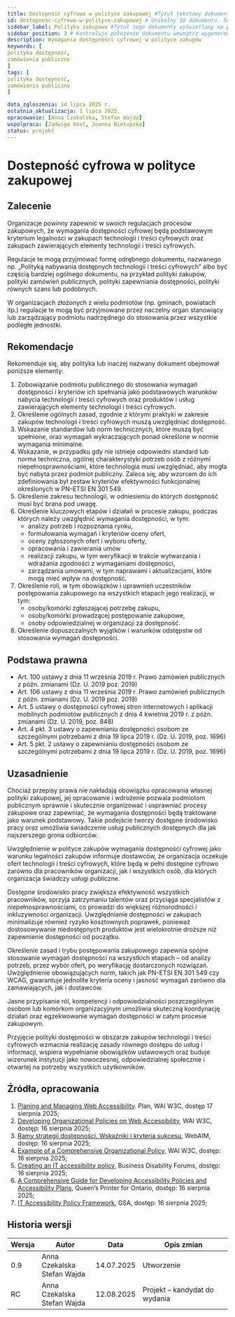 ```yaml
---
title: Dostepność cyfrowa w polityce zakupowej #Tytuł tekstowy dokumentu
id: dostepnosc-cyfrowa-w-polityce-zakupowej # Unikalny ID dokumentu. Ścieżka pliku. Co z folderami? 
sidebar_label: Polityka zakupowa #Tytuł tego dokumenty wyświetlany na pasku bocznym
sidebar_position: 3 # Kontroluje położenie dokumentu wewnątrz wygenerowanego wycinka paska bocznego
description: Wymagania dostępności cyfrowej w polityce zakupów
keywords: [
polityka dostępność,
zamówienia publiczne
]
tags: [
polityka dostępność,
zamówienia publiczne
]

data_zgloszenia: 14 lipca 2025 r.
ostatnia_aktualizacja: 1 lipca 2025,
opracowanie: [Anna Czekalska, Stefan Wajda]
wspolpraca: [Jadwiga Kost, Joanna Nietupska]
status: projekt
---
```


# Dostepność cyfrowa w polityce zakupowej

## Zalecenie

Organizacje powinny zapewnić w swoich regulacjach procesów zakupowych, że wymagania dostępności cyfrowej będą podstawowym kryterium legalności w zakupach technologii i treści cyfrowych oraz zakupach zawierających elementy technologii i treści cyfrowych.

Regulacje te mogą przyjmować formę odrębnego dokumentu, nazwanego np. „Polityką nabywania dostępnych technologii i treści cyfrowych” albo być częścią bardziej ogólnego dokumentu, na przykład polityki zakupów, polityki zamówień publicznych, polityki zapewniania dostępności, polityki równych szans lub podobnych.

W organizacjach złożonych z wielu podmiotów (np. gminach, powiatach itp.) regulacje te mogą być przyjmowane przez naczelny organ stanowiący lub zarządzający podmiotu nadrzędnego do stosowania przez wszystkie podległe jednostki.

## Rekomendacje

Rekomenduje się, aby polityka lub inaczej nazwany dokument obejmował poniższe elementy:

1. Zobowiązanie podmiotu publicznego do stosowania wymagań dostępności i kryteriów ich spełniania jako podstawowych warunków nabycia technologii i treści cyfrowych oraz produktów i usług zawierających elementy technologii i treści cyfrowych.
2. Określenie ogólnych zasad, zgodnie z którymi praktyki w zakresie zakupów technologii i treści cyfrowych muszą uwzględniać dostępność.
3. Wskazanie standardów lub norm technicznych, które muszą być spełnione, oraz wymagań wykraczających ponad określone w normie wymagania minimalne.
4. Wskazanie, w przypadku gdy nie istnieje odpowiedni standard lub norma techniczna, ogólnej charakterystyki potrzeb osób z różnymi niepełnosprawnościami, które technologia musi uwzględniać, aby mogła być nabyta przez podmiot publiczny. Zaleca się, aby wzorcem do ich zdefiniowania był zestaw kryteriów efektywności funkcjonalnej określonych w PN-ETSI EN 301 549.
5. Określenie zakresu technologii, w odniesieniu do których dostępność musi być brana pod uwagę.
6. Określenie kluczowych etapów i działań w procesie zakupu, podczas których należy uwzględnić wymagania dostępności, w tym:
    - analizy potrzeb i rozpoznania rynku,
    - formułowania wymagań i kryteriów oceny ofert,
    - oceny zgłoszonych ofert i wyboru oferty,
    - opracowania i zawierania umów
    - realizacji zakupu, w tym weryfikacji w trakcie wytwarzania i wdrażania zgodności z wymaganiami dostępności,
    - zarządzania umowami, w tym naprawami i aktualizacjami, które mogą mieć wpływ na dostępność.
7. Określenie roli, w tym obowiązków i uprawnień uczestników postępowania zakupowego na wszystkich etapach jego realizacji, w tym:
    - osoby/komórki zgłaszającej potrzebę zakupu,
    - osoby/komórki prowadzącej postępowanie zakupowe,
    - osoby odpowiedzialnej w organizacji za dostępność.
8. Określenie dopuszczalnych wyjątków i warunków odstępstw od stosowania wymagań dostępności.

## Podstawa prawna

- Art. 100 ustawy z dnia 11 września 2019 r. Prawo zamówień publicznych z późn. zmianami (Dz. U. 2019 poz. 2019)
- Art. 106 ustawy z dnia 11 września 2019 r. Prawo zamówień publicznych z późn. zmianami (Dz. U. 2019 poz. 2019)
- Art. 5 ustawy o dostępności cyfrowej stron internetowych i aplikacji mobilnych podmiotów publicznych z dnia 4 kwietnia 2019 r. z późn. zmianami (Dz. U. 2019, poz. 848)
- Art. 4 pkt. 3 ustawy o zapewnianiu dostępności osobom ze szczególnymi potrzebami z dnia 19 lipca 2019 r. (Dz. U. 2019, poz. 1696)
- Art. 5 pkt. 2 ustawy o zapewnianiu dostępności osobom ze szczególnymi potrzebami z dnia 19 lipca 2019 r. (Dz. U. 2019, poz. 1696)

## Uzasadnienie 

Chociaż przepisy prawa nie nakładają obowiązku opracowania własnej polityki zakupowej, jej opracowanie i wdrożenie pozwala podmiotom publicznym sprawnie i skutecznie organizować i usprawniać procesy zakupowe oraz zapewniać, że wymagania dostępności będą traktowane jako warunek podstawowy. Takie podejście tworzy dostępne środowisko pracy oraz umożliwia świadczenie usług publicznych dostępnych dla jak najszerszego grona odbiorców.

Uwzględnienie w polityce zakupów wymagania dostępności cyfrowej jako warunku legalności zakupów informuje dostawców, że organizacja oczekuje ofert technologii i treści cyfrowych, które będą w pełni dostępne cyfrowo zarówno dla pracowników organizacji, jak i wszystkich osób, dla których organizacja świadczy usługi publiczne.

Dostępne środowisko pracy zwiększa efektywność wszystkich pracowników, sprzyja zatrzymaniu talentów oraz przyciąga specjalistów z niepełnosprawnościami, co prowadzi do większej różnorodności i inkluzywności organizacji. Uwzględnianie dostępności w zakupach minimalizuje również ryzyko kosztownych poprawek, ponieważ dostosowywanie niedostępnych produktów jest wielokrotnie droższe niż zapewnienie dostępności od początku.

Określenie zasad i trybu postępowania zakupowego zapewnia spójne stosowanie wymagań dostępności na wszystkich etapach – od analizy potrzeb, przez wybór ofert, po weryfikację dostarczonych rozwiązań. Uwzględnienie obowiązujących norm, takich jak PN-ETSI EN 301 549 czy WCAG, gwarantuje jednolite kryteria oceny i jasność wymagań zarówno dla zamawiających, jak i dostawców.

Jasne przypisanie ról, kompetencji i odpowiedzialności poszczególnym osobom lub komórkom organizacyjnym umożliwia skuteczną koordynację działań oraz egzekwowanie wymagań dostępności w całym procesie zakupowym.

Przyjęcie polityki dostępności w obszarze zakupów technologii i treści cyfrowych wzmacnia realizację zasady równego dostępu do usług i informacji, wspiera wypełnianie obowiązków ustawowych oraz buduje wizerunek instytucji jako nowoczesnej, odpowiedzialnej społecznie i otwartej na potrzeby wszystkich użytkowników.

## Źródła, opracowania

1. [Planing and Managing Web Accessibility](https://www.w3.org/WAI/planning-and-managing/plan/). Plan, WAI W3C, dostęp 17 sierpnia 2025;
2. [Developing Organizational Policies on Web Accessibility](https://www.w3.org/WAI/planning/org-policies/), WAI W3C, dostęp: 16 sierpnia 2025;
3. [Ramy strategii dostępności. Wskaźniki i kryteria sukcesu](https://lepszyweb.pl/blog2/ramy-strategii-dostepnosci-webaim), WebAIM, dostęp: 16 sierpnia 2025;
4. [Example of a Comprehensive Organizational Policy](https://www.w3.org/WAI/planning/org-policies/example/), WAI W3C, dostęp: 16 sierpnia 2025;
5. [Creating an IT accessibility policy](https://businessdisabilityforum.org.uk/resource/technology-toolkit/creating-it-a11y-policy/), Business Disability Forums, dostęp: 16 sierpnia 2025;
6. [A Comprehensive Guide for Developing Accessibility Policies and Accessibility Plans](https://dr6j45jk9xcmk.cloudfront.net/documents/4612/accessibility-policies-and-plans-final-2012-12.pdf), Queen’s Printer for Ontario, dostęp: 16 sierpnia 2025;
7. [IT Accessibility Policy Framework](https://www.section508.gov/manage/policy-framework/introduction/), GSA, dostęp: 16 sierpnia 2025;

## Historia wersji

| **Wersja** | **Autor** | **Data** | **Opis zmian** |
| --- | --- | --- | --- |
| 0.9 | Anna Czekalska  <br/>Stefan Wajda | 14.07.2025 | Utworzenie |
| RC  | Anna Czekalska  <br/>Stefan Wajda | 12.08.2025 | Projekt – kandydat do wydania |
